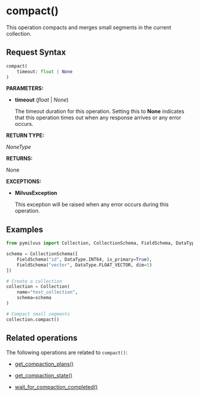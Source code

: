 # compact()

This operation compacts and merges small segments in the current collection.

## Request Syntax

```python
compact(
    timeout: float | None
)
```

**PARAMETERS:**

- **timeout** (*float* | *None*)  

    The timeout duration for this operation. Setting this to **None** indicates that this operation times out when any response arrives or any error occurs.

**RETURN TYPE:**

*NoneType*

**RETURNS:**

None

**EXCEPTIONS:**

- **MilvusException**

    This exception will be raised when any error occurs during this operation.

## Examples

```python
from pymilvus import Collection, CollectionSchema, FieldSchema, DataType

schema = CollectionSchema([
    FieldSchema("id", DataType.INT64, is_primary=True),
    FieldSchema("vector", DataType.FLOAT_VECTOR, dim=5)
])

# Create a collection
collection = Collection(
    name="test_collection",
    schema=schema
)

# Compact small segments
collection.compact()
```

## Related operations

The following operations are related to `compact()`:

- [get_compaction_plans()](get_compaction_plans.md)

- [get_compaction_state()](get_compaction_state.md)

- [wait_for_compaction_completed()](wait_for_compaction_completed.md)

